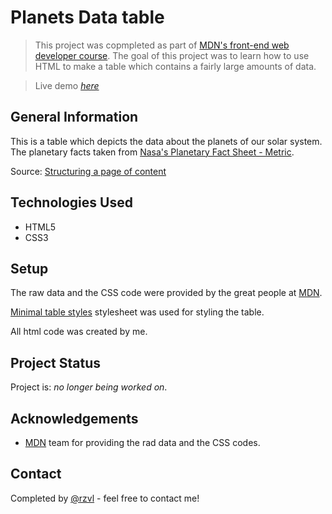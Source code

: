 # Planets Data table

> This project was copmpleted as part of [MDN's front-end web developer course](https://developer.mozilla.org/en-US/docs/Learn/HTML/Tables/Structuring_planet_data).
The goal of this project was to learn how to use HTML to make a table which 
contains a fairly large amounts of data.

> Live demo [_here_](https://rzvl.github.io/planets-data-table/)


## General Information

This is a table which depicts the data about the planets of our solar system. 
The planetary facts taken from [Nasa's Planetary Fact Sheet - Metric](http://nssdc.gsfc.nasa.gov/planetary/factsheet/).

Source: [Structuring a page of content](https://developer.mozilla.org/en-US/docs/Learn/HTML/Tables/Structuring_planet_data)


## Technologies Used

- HTML5
- CSS3


## Setup

The raw data and the CSS code were provided by the great people at 
[MDN](https://developer.mozilla.org/).

[Minimal table styles](https://gist.github.com/rzvl/a295374dd6acb893c88bc61146bc872b)
stylesheet was used for styling the table.

All html code was created by me.


## Project Status

Project is: _no longer being worked on_.


## Acknowledgements

- [MDN](https://developer.mozilla.org/) team for providing the rad data and the 
CSS codes.


## Contact
Completed by [@rzvl](https://github.com/rzvl) - feel free to contact me!
